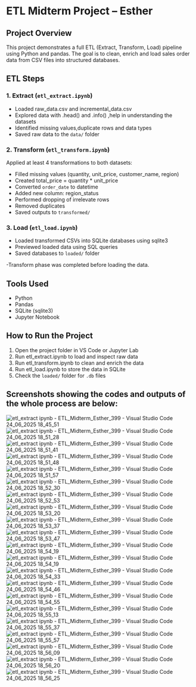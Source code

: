 # ETL Midterm Project – Esther 

## Project Overview
This project demonstrates a full ETL (Extract, Transform, Load) pipeline using Python and pandas. The goal is to clean, enrich and load sales order data from CSV files into structured databases.

## ETL Steps

### 1. Extract (`etl_extract.ipynb`)
- Loaded raw_data.csv and incremental_data.csv
- Explored data with .head() and .info() ,help in understanding the datasets
- Identified missing values,duplicate rows and data types
- Saved raw data to the `data/` folder

### 2. Transform (`etl_transform.ipynb`)
Applied at least 4 transformations to both datasets:
- Filled missing values (quantity, unit_price, customer_name, region)
- Created total_price = quantity * unit_price
- Converted `order_date` to datetime
- Added new column: region_status
- Performed dropping of irrelevate rows
- Removed duplicates
- Saved outputs to `transformed/`

### 3. Load (`etl_load.ipynb`)
- Loaded transformed CSVs into SQLite databases using sqlite3
- Previewed loaded data using SQL queries
- Saved databases to `loaded/` folder

-Transform phase was completed before loading the data.

## Tools Used
- Python
- Pandas
- SQLite (sqlite3)
- Jupyter Notebook

##  How to Run the Project
1. Open the project folder in VS Code or Jupyter Lab
2. Run etl_extract.ipynb to load and inspect raw data
3. Run etl_transform.ipynb to clean and enrich the data
4. Run etl_load.ipynb to store the data in SQLite
5. Check the `loaded/` folder for `.db` files

## Screenshots showing the codes and outputs of the whole process are below: 
![etl_extract ipynb - ETL_Midterm_Esther_399 - Visual Studio Code 24_06_2025 18_45_51](https://github.com/user-attachments/assets/c2800bf8-faf3-44dd-9897-588037557d7c)
![etl_extract ipynb - ETL_Midterm_Esther_399 - Visual Studio Code 24_06_2025 18_51_28](https://github.com/user-attachments/assets/4ac48c59-9e97-4de0-a0b6-18ad3308241d)
![etl_extract ipynb - ETL_Midterm_Esther_399 - Visual Studio Code 24_06_2025 18_51_41](https://github.com/user-attachments/assets/b36c6548-f54d-41c4-add0-0bc97ec02dd0)
![etl_extract ipynb - ETL_Midterm_Esther_399 - Visual Studio Code 24_06_2025 18_51_48](https://github.com/user-attachments/assets/afe5f037-23dc-4866-a4f1-acd891b7879b)
![etl_extract ipynb - ETL_Midterm_Esther_399 - Visual Studio Code 24_06_2025 18_51_57](https://github.com/user-attachments/assets/26325048-d3e8-41d5-b109-ae0f75f14a60)
![etl_extract ipynb - ETL_Midterm_Esther_399 - Visual Studio Code 24_06_2025 18_52_30](https://github.com/user-attachments/assets/714fb6e5-4a86-4bdc-9e91-04177d16bdbb)
![etl_extract ipynb - ETL_Midterm_Esther_399 - Visual Studio Code 24_06_2025 18_52_53](https://github.com/user-attachments/assets/ce07196c-dfdb-456a-8c12-bdbb5c1b3818)
![etl_extract ipynb - ETL_Midterm_Esther_399 - Visual Studio Code 24_06_2025 18_53_20](https://github.com/user-attachments/assets/b6aabe90-f154-483a-834d-ee9d422c7a20)
![etl_extract ipynb - ETL_Midterm_Esther_399 - Visual Studio Code 24_06_2025 18_53_37](https://github.com/user-attachments/assets/4b6b6c62-32a5-4a03-a6cc-392978d14bb4)
![etl_extract ipynb - ETL_Midterm_Esther_399 - Visual Studio Code 24_06_2025 18_53_47](https://github.com/user-attachments/assets/3d95a99e-ca33-4253-8494-ef8cb99060d9)
![etl_extract ipynb - ETL_Midterm_Esther_399 - Visual Studio Code 24_06_2025 18_54_19](https://github.com/user-attachments/assets/66c37a36-d740-4299-b578-60f648af9abd)
![etl_extract ipynb - ETL_Midterm_Esther_399 - Visual Studio Code 24_06_2025 18_54_19](https://github.com/user-attachments/assets/21f62a1e-b0ee-4018-b5ba-79f8fbba064d)
![etl_extract ipynb - ETL_Midterm_Esther_399 - Visual Studio Code 24_06_2025 18_54_33](https://github.com/user-attachments/assets/6db6c12c-6835-43f5-b075-4e2b2e05a841)
![etl_extract ipynb - ETL_Midterm_Esther_399 - Visual Studio Code 24_06_2025 18_54_46](https://github.com/user-attachments/assets/3beab594-db09-4702-95b5-66dade2ba2da)
![etl_extract ipynb - ETL_Midterm_Esther_399 - Visual Studio Code 24_06_2025 18_54_55](https://github.com/user-attachments/assets/f65667ed-d2b7-44a0-afcb-ae8406615151)
![etl_extract ipynb - ETL_Midterm_Esther_399 - Visual Studio Code 24_06_2025 18_55_13](https://github.com/user-attachments/assets/76ee7621-6a08-4fc8-a80d-0d0f63fa8655)
![etl_extract ipynb - ETL_Midterm_Esther_399 - Visual Studio Code 24_06_2025 18_55_37](https://github.com/user-attachments/assets/62f2c5ff-384e-4633-b115-62d65671145c)
![etl_extract ipynb - ETL_Midterm_Esther_399 - Visual Studio Code 24_06_2025 18_55_57](https://github.com/user-attachments/assets/5b0bb4e4-5962-4fd4-9339-be6465afe421)
![etl_extract ipynb - ETL_Midterm_Esther_399 - Visual Studio Code 24_06_2025 18_56_09](https://github.com/user-attachments/assets/45484c1e-8735-423e-ab1a-6ef34f7c04ef)
![etl_extract ipynb - ETL_Midterm_Esther_399 - Visual Studio Code 24_06_2025 18_56_20](https://github.com/user-attachments/assets/edee0cd0-9079-43d1-b01a-0de78781b40e)
![etl_extract ipynb - ETL_Midterm_Esther_399 - Visual Studio Code 24_06_2025 18_56_25](https://github.com/user-attachments/assets/cbed8d68-9bcd-42c5-a2e3-261c4e47e8c7)







